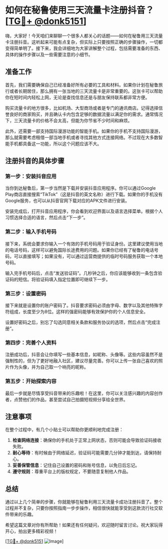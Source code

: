 # 如何在秘鲁使用三天流量卡注册抖音？[[TG💪+ @donk5151](https://t.me/s/donk5151)]

嗨，大家好！今天咱们来聊聊一个很多人都关心的话题——如何在秘鲁用三天流量卡注册抖音。这听起来可能有点复杂，但实际上只要按照正确的步骤操作，一切都变得简单明了。接下来，我会详细地为大家讲解整个过程，包括需要准备的东西、具体的操作步骤以及一些需要注意的小细节。

## 准备工作

首先，我们需要确保自己已经准备好所有必要的工具和材料。如果你计划在秘鲁旅行或者长期居住，那么拥有一张当地的三天流量卡是非常重要的。这张卡可以帮助你在短时间内轻松上网，无论是查找信息还是与朋友保持联系都非常方便。

购买流量卡的地方很多，比如机场、大型商场或者是专门的通讯商店。记得选择信誉良好的商家购买，并且确认卡内包含足够的数据流量以满足你的需求。通常情况下，三天流量卡的价格不会太高，但能为你节省不少时间和麻烦。

此外，还需要一部支持国际漫游功能的智能手机。如果你的手机不支持国际漫游，那么就需要考虑租借一部当地手机或者寻找其他方式连接网络。不过现在大多数智能手机都具备这一功能，所以这个问题应该不大。

## 注册抖音的具体步骤

### 第一步：安装抖音应用

当你到达秘鲁后，第一步当然是下载并安装抖音应用程序。你可以通过Google Play商店直接搜索“TikTok”（这是抖音的英文名称）进行下载。如果你的手机没有Google服务，也可以从抖音官网下载对应的APK文件进行安装。

安装完成后，打开抖音应用程序，你会看到欢迎界面以及语言选择菜单。根据个人习惯选择合适的语言，然后点击“下一步”。

### 第二步：输入手机号码

接下来，系统会要求你输入一个有效的手机号码用于验证身份。这里建议使用当地的电话号码，这样可以避免国际长途费用的问题。如果你已经有了秘鲁的电话号码，可以直接填写；如果没有，可以通过运营商提供的临时号码服务获取一个本地号码。

输入完手机号码后，点击“发送验证码”。几秒钟之后，你应该能够收到一条包含验证码的短信。将验证码填入指定位置即可继续下一步。

### 第三步：设置密码

接下来就是设置你的账户密码了。抖音要求密码必须由字母、数字以及其他特殊字符组成，长度至少为8位。这样的强密码能够有效保护你的个人信息安全。

设置好密码之后，别忘了勾选同意相关条款和服务协议的选项，然后点击“完成注册”。

### 第四步：完善个人资料

注册成功后，抖音会让你填写一些基本信息，如昵称、头像等。这些内容虽然不是强制性的，但为了更好地融入社区，建议尽量完善。你可以上传一张自己喜欢的照片作为头像，并为自己取一个响亮的昵称。

### 第五步：开始探索内容

最后一步就是尽情享受抖音带来的乐趣啦！在这里，你可以关注感兴趣的内容创作者，点赞他们的作品，甚至尝试自己拍摄短视频分享给全世界。

## 注意事项

在整个过程中，有几个小贴士可以帮助你更顺利地完成注册：

1. **检查网络连接**：确保你的手机处于正常上网状态，否则可能会导致验证码接收失败。
2. **耐心等待**：有时候由于网络延迟，验证码可能需要几分钟才能到达，请保持耐心。
3. **妥善保管信息**：记住自己设置的密码和账号信息，以免日后忘记。
4. **遵守规则**：尊重平台上的版权规定，不要随意复制他人作品。

## 总结

通过以上几个简单的步骤，你就能够在秘鲁利用三天流量卡成功注册抖音了。整个过程并不复杂，只要你按照指南一步步操作，相信很快就能享受到这款流行社交软件带来的乐趣。

希望这篇文章对你有所帮助！如果还有任何疑问，欢迎随时留言讨论。祝大家玩得开心，拍出更多精彩视频！

[[TG💪+ @donk5151](https://t.me/s/donk5151) ![Image](https://i.postimg.cc/rwNCRYN7/Snipaste-2025-04-30-17-27-05.png)]